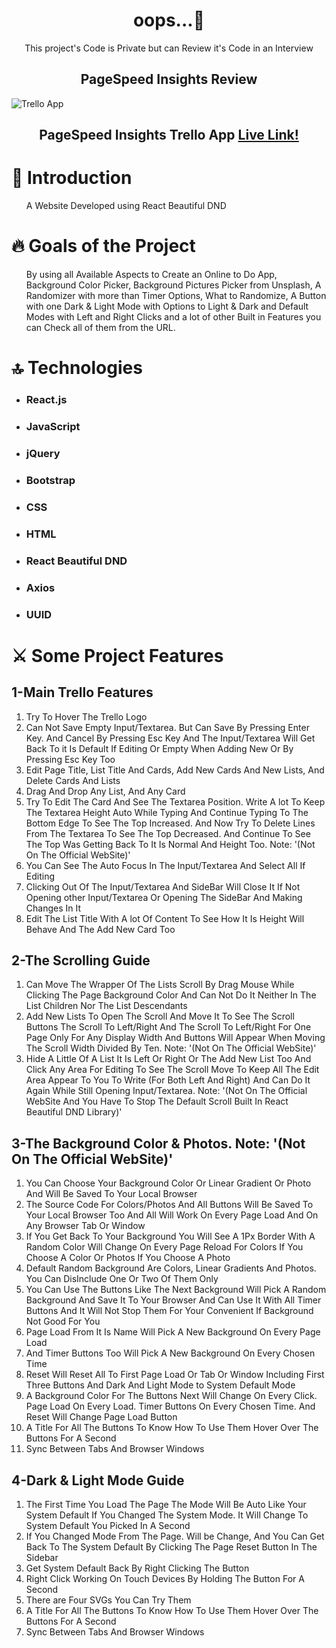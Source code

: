 
<h1 align='center'>oops...🤦</h1>
  
<p align='center'>This project's Code is Private but can Review it's Code in an Interview</p>

<h2 align='center'>PageSpeed Insights Review</h2>
<img alt='Trello App' src='https://github.com/Mostafa-Ali-A/Trello-App/assets/72570901/eea46aba-f994-43d6-b1f8-78556affee89'></img>
<h2>
  <p align='center'>PageSpeed Insights Trello App 
<a href='https://pagespeed.web.dev/analysis/https-mostafa-ali-a-github-io-Trello-App/oh1voqvdj7?form_factor=mobile'>Live Link!</a>
    </p>
</h2>
<h1>
📝 Introduction
  </h1>
  <ul>
  <p>A Website Developed using React Beautiful DND</p>
    </ul>
  <h1>
🔥 Goals of the Project
  </h1>
  <ul>
  <p>By using all Available Aspects to Create an Online to Do App, Background Color Picker, Background Pictures Picker from Unsplash, A Randomizer with more than Timer Options, What to Randomize, A Button with one Dark & Light Mode with Options to Light & Dark and Default Modes with Left and Right Clicks and a lot of other Built in Features you can Check all of them from the URL.
</p>
    </ul>
  <h1>
🔝 Technologies
  </h1>
  <ul>
    <li>
  <h3>React.js</h3>
   </li>
   <li>
  <h3>JavaScript</h3>
   </li>
   <li>
  <h3>jQuery</h3>
   </li>
   <li>
  <h3>Bootstrap</h3>
   </li>
   <li>
  <h3>CSS</h3>
   </li>
   <li>
  <h3>HTML</h3>
   </li>
   <li>
  <h3>React Beautiful DND</h3>
   </li>
   <li>
  <h3>Axios</h3>
   </li>
   <li>
  <h3>UUID</h3>
   </li>
  </ul>
<h1>
 ⚔️ Some Project Features
</h1>
<h2>1-Main Trello Features</h2>
<ol>
<li>Try To Hover The Trello Logo</li>
<li>Can Not Save Empty Input/Textarea. But Can Save By Pressing Enter Key. And Cancel By Pressing Esc Key And The Input/Textarea Will Get Back To it Is Default If Editing Or Empty When Adding New Or By Pressing Esc Key Too</li>
<li>Edit Page Title, List Title And Cards, Add New Cards And New Lists, And Delete Cards And Lists</li>
<li>Drag And Drop Any List, And Any Card</li>
<li>Try To Edit The Card And See The Textarea Position. Write A lot To Keep The Textarea Height Auto While Typing And Continue Typing To The Bottom Edge To See The Top Increased. And Now Try To Delete Lines From The Textarea To See The Top Decreased. And Continue To See The Top Was Getting Back To It Is Normal And Height Too. Note: '(Not On The Official WebSite)'</li>
<li>You Can See The Auto Focus In The Input/Textarea And Select All If Editing</li>
<li>Clicking Out Of The Input/Textarea And SideBar Will Close It If Not Opening other Input/Textarea Or Opening The SideBar And Making Changes In It</li>
<li>Edit The List Title With A lot Of Content To See How It Is Height Will Behave And The Add New Card Too</li>
</ol>
<h2>2-The Scrolling Guide</h2>
<ol>
<li>Can Move The Wrapper Of The Lists Scroll By Drag Mouse While Clicking The Page Background Color And Can Not Do It Neither In The List Children Nor The List Descendants</li>
<li>Add New Lists To Open The Scroll And Move It To See The Scroll Buttons The Scroll To Left/Right And The Scroll To Left/Right For One Page Only For Any Display Width And Buttons Will Appear When Moving The Scroll Width Divided By Ten. Note: '(Not On The Official WebSite)'</li>
<li>Hide A Little Of A List It Is Left Or Right Or The Add New List Too And Click Any Area For Editing To See The Scroll Move To Keep All The Edit Area Appear To You To Write (For Both Left And Right)
			And Can Do It Again While Still Opening Input/Textarea.
			Note: '(Not On The Official WebSite And You Have To Stop The Default Scroll Built In React Beautiful DND Library)'</li>
</ol>
<h2>3-The Background Color & Photos. Note: '(Not On The Official WebSite)'</h2>
<ol>
<li>You Can Choose Your Background Color Or Linear Gradient Or Photo And Will Be Saved To Your Local Browser</li>
<li>The Source Code For Colors/Photos And All Buttons Will Be Saved To Your Local Browser Too And All Will Work On Every Page Load And On Any Browser Tab Or Window</li>
<li>If You Get Back To Your Background You Will See A 1Px Border With A Random Color Will Change On Every Page Reload For Colors If You Choose A Color Or Photos If You Choose A Photo</li>
<li>Default Random Background Are Colors, Linear Gradients And Photos. You Can DisInclude One Or Two Of Them Only</li>
<li>You Can Use The Buttons Like The Next Background Will Pick A Random Background And Save It To Your Browser And Can Use It With All Timer Buttons And It Will Not Stop Them For Your Convenient If Background Not Good For You</li>
<li>Page Load From It Is Name Will Pick A New Background On Every Page Load</li>
<li>And Timer Buttons Too Will Pick A New Background On Every Chosen Time</li>
<li>Reset Will Reset All To First Page Load Or Tab Or Window Including First Three Buttons And Dark And Light Mode to System Default Mode</li>
<li>A Background Color For The Buttons Next Will Change On Every Click. Page Load On Every Load. Timer Buttons On Every Chosen Time. And Reset Will Change Page Load Button</li>
<li>A Title For All The Buttons To Know How To Use Them Hover Over The Buttons For A Second</li>
<li>Sync Between Tabs And Browser Windows</li>
</ol>
<h2>4-Dark & Light Mode Guide</h2>
<ol>
<li>The First Time You Load The Page The Mode Will Be Auto Like Your System Default If You Changed The System Mode. It Will Change To System Default You Picked In A Second</li>
<li>If You Changed Mode From The Page. Will be Change, And You Can Get Back To The System Default By Clicking The Page Reset Button In The Sidebar</li>
<li>Get System Default Back By Right Clicking The Button</li>
<li>Right Click Working On Touch Devices By Holding The Button For A Second</li>
<li>There are Four SVGs You Can Try Them</li>
<li>A Title For All The Buttons To Know How To Use Them Hover Over The Buttons For A Second</li>
<li>Sync Between Tabs And Browser Windows</li>
</ol>
